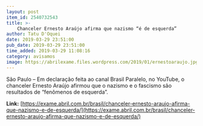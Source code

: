 ```yaml
---
layout: post
item_id: 2540732543
title: >-
    Chanceler Ernesto Araújo afirma que nazismo “é de esquerda”
author: Tatu D'Oquei
date: 2019-03-29 23:51:00
pub_date: 2019-03-29 23:51:00
time_added: 2019-03-29 11:08:16
category: avisamos
image: https://abrilexame.files.wordpress.com/2019/01/ernestoaraujo.jpg?quality=70&strip=info&w=680&h=453&crop=1
---
```


São Paulo – Em declaração feita ao canal Brasil Paralelo, no YouTube, o chanceler Ernesto Araújo afirmou que o nazismo e o fascismo são resultados de “fenômenos de esquerda”.

**Link:** [https://exame.abril.com.br/brasil/chanceler-ernesto-araujo-afirma-que-nazismo-e-de-esquerda/](https://exame.abril.com.br/brasil/chanceler-ernesto-araujo-afirma-que-nazismo-e-de-esquerda/)

